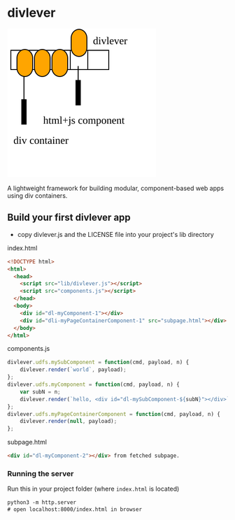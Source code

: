 # divlever

![divlever logo](icon.svg)

A lightweight framework for building modular, component-based web apps using div containers.

## Build your first divlever app

- copy divlever.js and the LICENSE file into your project's lib directory

index.html

```html
<!DOCTYPE html>
<html>
  <head>
    <script src="lib/divlever.js"></script>
    <script src="components.js"></script>
  </head>
  <body>
    <div id="dl-myComponent-1"></div>
    <div id="dli-myPageContainerComponent-1" src="subpage.html"></div>
  </body>
</html>
```

components.js

```js
divlever.udfs.mySubComponent = function(cmd, payload, n) {
    divlever.render(`world`, payload);
};
divlever.udfs.myComponent = function(cmd, payload, n) {
    var subN = n;
    divlever.render(`hello, <div id="dl-mySubComponent-${subN}"></div>`, payload);
};
divlever.udfs.myPageContainerComponent = function(cmd, payload, n) {
    divlever.render(null, payload);
};
```

subpage.html

```html
<div id="dl-myComponent-2"></div> from fetched subpage.
```

### Running the server

Run this in your project folder (where `index.html` is located)

```
python3 -m http.server
# open localhost:8000/index.html in browser
```

